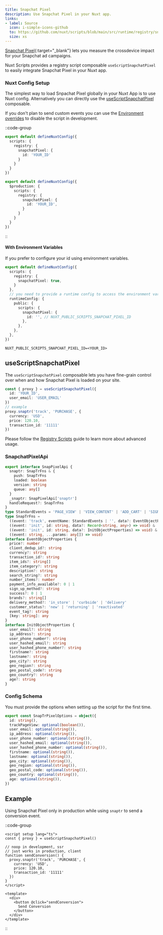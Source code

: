```yaml
---
title: Snapchat Pixel
description: Use Snapchat Pixel in your Nuxt app.
links:
- label: Source
  icon: i-simple-icons-github
  to: https://github.com/nuxt/scripts/blob/main/src/runtime/registry/snapchat-pixel.ts
  size: xs
---
```


[Snapchat Pixel](https://businesshelp.snapchat.com/s/article/snap-pixel-about){:target="_blank"} lets you measure the crossdevice impact for your Snapchat ad campaigns.

Nuxt Scripts provides a registry script composable `useScriptSnapchatPixel` to easily integrate Snapchat Pixel in your Nuxt app.

### Nuxt Config Setup

The simplest way to load Snpachat Pixel globally in your Nuxt App is to use Nuxt config. Alternatively you can directly
use the [useScriptSnapchatPixel](#useScriptSnapchatPixel) composable.

If you don't plan to send custom events you can use the [Environment overrides](https://nuxt.com/docs/getting-started/configuration#environment-overrides) to
disable the script in development.

::code-group

```ts [Always enabled]
export default defineNuxtConfig({
  scripts: {
    registry: {
      snapchatPixel: {
        id: 'YOUR_ID'
      }
    }
  }
})
```

```ts [Production only]
export default defineNuxtConfig({
  $production: {
    scripts: {
      registry: {
        snapchatPixel: {
          id: 'YOUR_ID',
        }
      }
    }
  }
})
```

::

#### With Environment Variables

If you prefer to configure your id using environment variables.

```ts [nuxt.config.ts]
export default defineNuxtConfig({
  scripts: {
    registry: {
      snapchatPixel: true,
    }
  },
  // you need to provide a runtime config to access the environment variables
  runtimeConfig: {
    public: {
      scripts: {
        snapchatPixel: {
          id: '', // NUXT_PUBLIC_SCRIPTS_SNAPCHAT_PIXEL_ID
        },
      },
    },
  },
})
```

```text [.env]
NUXT_PUBLIC_SCRIPTS_SNAPCHAT_PIXEL_ID=<YOUR_ID>
```

## useScriptSnapchatPixel

The `useScriptSnapchatPixel` composable lets you have fine-grain control over when and how Snapchat Pixel is loaded on your site.

```ts
const { proxy } = useScriptSnapchatPixel({
  id: 'YOUR_ID',
  user_email: 'USER_EMAIL'
})
// example
proxy.snaptr('track', 'PURCHASE', {
  currency: 'USD',
  price: 120.10,
  transaction_id: '11111'
})
```

Please follow the [Registry Scripts](/docs/guides/registry-scripts) guide to learn more about advanced usage.

### SnapchatPixelApi

```ts
export interface SnapPixelApi {
  snaptr: SnapTrFns & {
    push: SnapTrFns
    loaded: boolean
    version: string
    queue: any[]
  }
  _snaptr: SnapPixelApi['snaptr']
  handleRequest?: SnapTrFns
}
type StandardEvents = 'PAGE_VIEW' | 'VIEW_CONTENT' | 'ADD_CART' | 'SIGN_UP' | 'SAVE' | 'START_CHECKOUT' | 'APP_OPEN' | 'ADD_BILLING' | 'SEARCH' | 'SUBSCRIBE' | 'AD_CLICK' | 'AD_VIEW' | 'COMPLETE_TUTORIAL' | 'LEVEL_COMPLETE' | 'INVITE' | 'LOGIN' | 'SHARE' | 'RESERVE' | 'ACHIEVEMENT_UNLOCKED' | 'ADD_TO_WISHLIST' | 'SPENT_CREDITS' | 'RATE' | 'START_TRIAL' | 'LIST_VIEW'
type SnapTrFns =
  ((event: 'track', eventName: StandardEvents | '', data?: EventObjectProperties) => void) &
  ((event: 'init', id: string, data?: Record<string, any>) => void) &
  ((event: 'init', id: string, data?: InitObjectProperties) => void) &
  ((event: string, ...params: any[]) => void)
interface EventObjectProperties {
  price?: number
  client_dedup_id?: string
  currency?: string
  transaction_id?: string
  item_ids?: string[]
  item_category?: string
  description?: string
  search_string?: string
  number_items?: number
  payment_info_available?: 0 | 1
  sign_up_method?: string
  success?: 0 | 1
  brands?: string[]
  delivery_method?: 'in_store' | 'curbside' | 'delivery'
  customer_status?: 'new' | 'returning' | 'reactivated'
  event_tag?: string
  [key: string]: any
}
interface InitObjectProperties {
  user_email?: string
  ip_address?: string
  user_phone_number?: string
  user_hashed_email?: string
  user_hashed_phone_number?: string
  firstname?: string
  lastname?: string
  geo_city?: string
  geo_region?: string
  geo_postal_code?: string
  geo_country?: string
  age?: string
}
```

### Config Schema

You must provide the options when setting up the script for the first time.

```ts
export const SnapTrPixelOptions = object({
  id: string(),
  trackPageView: optional(boolean()),
  user_email: optional(string()),
  ip_address: optional(string()),
  user_phone_number: optional(string()),
  user_hashed_email: optional(string()),
  user_hashed_phone_number: optional(string()),
  firstname: optional(string()),
  lastname: optional(string()),
  geo_city: optional(string()),
  geo_region: optional(string()),
  geo_postal_code: optional(string()),
  geo_country: optional(string()),
  age: optional(string()),
})
```

## Example

Using Snapchat Pixel only in production while using `snaptr` to send a conversion event.

::code-group

```vue [ConversionButton.vue]
<script setup lang="ts">
const { proxy } = useScriptSnapchatPixel()

// noop in development, ssr
// just works in production, client
function sendConversion() {
  proxy.snaptr('track', 'PURCHASE', {
    currency: 'USD',
    price: 120.10,
    transaction_id: '11111'
  })
}
</script>

<template>
  <div>
    <button @click="sendConversion">
      Send Conversion
    </button>
  </div>
</template>
```

::
